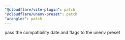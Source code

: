 ```yaml
---
"@cloudflare/vite-plugin": patch
"@cloudflare/unenv-preset": patch
"wrangler": patch
---
```


pass the compatibility date and flags to the unenv preset
